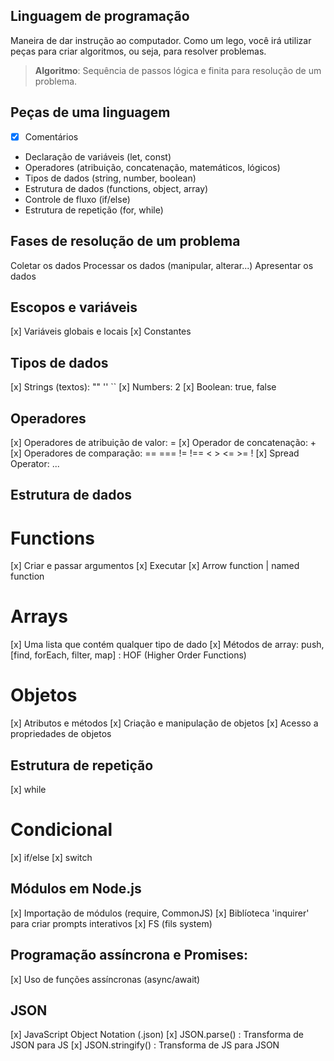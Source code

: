 ## Linguagem de programação

Maneira de dar instrução ao computador.
Como um lego, você irá utilizar peças para criar algoritmos, ou seja, para resolver problemas.

> **Algoritmo**: Sequência de passos lógica e finita para resolução de um problema.

## Peças de uma linguagem

- [x] Comentários
- Declaração de variáveis (let, const)
- Operadores (atribuição, concatenação, matemáticos, lógicos)
- Tipos de dados (string, number, boolean)
- Estrutura de dados (functions, object, array)
- Controle de fluxo (if/else)
- Estrutura de repetição (for, while)

## Fases de resolução de um problema

Coletar os dados
Processar os dados (manipular, alterar...)
Apresentar os dados

## Escopos e variáveis

[x] Variáveis globais e locais
[x] Constantes

## Tipos de dados

[x] Strings (textos): "" '' ``
[x] Numbers: 2
[x] Boolean: true, false

## Operadores

[x] Operadores de atribuição de valor: =
[x] Operador de concatenação: +
[x] Operadores de comparação: == === != !== < > <= >= !
[x] Spread Operator: ...

## Estrutura de dados

# Functions

[x] Criar e passar argumentos
[x] Executar
[x] Arrow function | named function

# Arrays

[x] Uma lista que contém qualquer tipo de dado
[x] Métodos de array: push, [find, forEach, filter, map] : HOF (Higher Order Functions)

# Objetos

[x] Atributos e métodos
[x] Criação e manipulação de objetos
[x] Acesso a propriedades de objetos

## Estrutura de repetição

[x] while

# Condicional

[x] if/else
[x] switch

## Módulos em Node.js

[x] Importação de módulos (require, CommonJS)
[x] Biblíoteca 'inquirer' para criar prompts interativos
[x] FS (fils system)

## Programação assíncrona e Promises:

[x] Uso de funções assíncronas (async/await)

## JSON

[x] JavaScript Object Notation (.json)
[x] JSON.parse() : Transforma de JSON para JS
[x] JSON.stringify() : Transforma de JS para JSON
